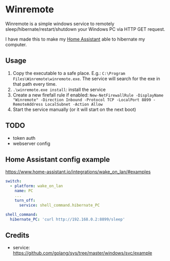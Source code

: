 # Winremote

Winremote is a simple windows service to remotely sleep/hibernate/restart/shutdown your Windows PC via HTTP GET request.

I have made this to make my [Home Assistant](https://www.home-assistant.io/) able to hibernate my computer.

## Usage
1. Copy the executable to a safe place. E.g.: `C:\Program Files\Winremote\winremote.exe`. The service will search for the exe in that path every time.
2. `.\winremote.exe install`: install the service   
3. Create a new firefall rule if enabled: `New-NetFirewallRule -DisplayName "Winremote" -Direction Inbound -Protocol TCP -LocalPort 8899 -RemoteAddress LocalSubnet -Action Allow`
4. Start the service manually (or it will start on the next boot)

## TODO
- token auth
- webserver config

## Home Assistant config example
https://www.home-assistant.io/integrations/wake_on_lan/#examples
```yaml
switch:
  - platform: wake_on_lan
    name: PC
    ...
    turn_off:
      service: shell_command.hibernate_PC

shell_command:
  hibernate_PC: 'curl http://192.168.0.2:8899/sleep'
```

## Credits
- service: https://github.com/golang/sys/tree/master/windows/svc/example